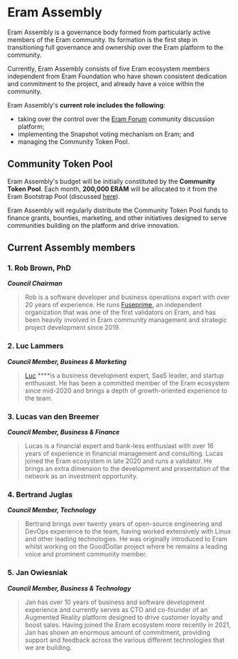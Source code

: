 # Eram Assembly

Eram Assembly is a governance body formed from particularly active members of the Eram community. Its formation is the first step in transitioning full governance and ownership over the Eram platform to the community.  

Currently, Eram Assembly consists of five Eram ecosystem members independent from Eram Foundation who have shown consistent dedication and commitment to the project, and already have a voice within the community.

Eram Assembly's **current role includes the following**: 

* taking over the control over the [Eram Forum](https://forum.eramscan.com/) community discussion platform;
* implementing the Snapshot voting mechanism on Eram; and
* managing the Community Token Pool.

## Community Token Pool

Eram Assembly's budget will be initially constituted by the **Community Token Pool**. Each month, **200,000 ERAM** will be allocated to it from the Eram Bootstrap Pool \(discussed [here](https://docs.eramscan.com/general/fuse-token/fuse-supply-and-current-distribution)\).

Eram Assembly will regularly distribute the Community Token Pool funds to finance grants, bounties, marketing, and other initiatives designed to serve communities building on the platform and drive innovation.  

## Current Assembly members

### **1. Rob Brown, PhD** <a id="b624"></a>

_**Council Chairman**_

> Rob is a software developer and business operations expert with over 20 years of experience. He runs [Fuseprime](https://fuseprime.com/)**,** an independent organization that was one of the first validators on Eram, and has been heavily involved in Eram community management and strategic project development since 2019.

### **2. Luc Lammers** <a id="1b91"></a>

_**Council Member, Business & Marketing**_

> [Luc](https://www.luclammers.com/) ****is a business development expert, SaaS leader, and startup enthusiast. He has been a committed member of the Eram ecosystem since mid-2020 and brings a depth of growth-oriented experience to the team.

### **3. Lucas van den Breemer** <a id="2105"></a>

_**Council Member, Business & Finance**_

> Lucas is a financial expert and bank-less enthusiast with over 16 years of experience in financial management and consulting. Lucas joined the Eram ecosystem in late 2020 and runs a validator. He brings an extra dimension to the development and presentation of the network as an investment opportunity.

### **4. Bertrand Juglas** <a id="41a8"></a>

_**Council Member, Technology**_

> Bertrand brings over twenty years of open-source engineering and DevOps experience to the team, having worked extensively with Linux and other leading technologies. He was originally introduced to Eram whilst working on the GoodDollar project where he remains a leading voice and prominent community member.

### **5. Jan Owiesniak** <a id="bce2"></a>

_**Council Member, Business & Technology**_

> Jan has over 10 years of business and software development experience and currently serves as CTO and co-founder of an Augmented Reality platform designed to drive customer loyalty and boost sales. Having joined the Eram ecosystem more recently in 2021, Jan has shown an enormous amount of commitment, providing support and feedback across the various different technologies that we are building.

